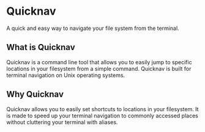 # Quicknav

A quick and easy way to navigate your file system from the terminal.

## What is Quicknav

Quicknav is a command line tool that allows you to easily jump to specific locations in your filesystem
from a simple command. Quicknav is built for terminal navigation on Unix operating systems.

## Why Quicknav

Quicknav allows you to easily set shortcuts to locations in your filesystem. It is made to speed up
your terminal navigation to commonly accessed places without cluttering your terminal with aliases.
